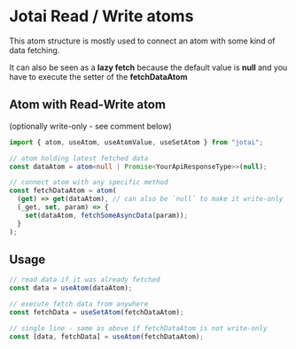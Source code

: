 # Jotai Read / Write atoms

This atom structure is mostly used to connect an atom with some kind of data fetching.

It can also be seen as a **lazy fetch** because the default value is **null** and you have to execute the setter of the **fetchDataAtom**

## Atom with Read-Write atom

(optionally write-only - see comment below)

```ts
import { atom, useAtom, useAtomValue, useSetAtom } from "jotai";

// atom holding latest fetched data
const dataAtom = atom<null | Promise<YourApiResponseType>>(null);

// connect atom with any specific method
const fetchDataAtom = atom(
  (get) => get(dataAtom), // can also be `null` to make it write-only
  (_get, set, param) => {
    set(dataAtom, fetchSomeAsyncData(param));
  }
);
```

## Usage

```ts
// read data if it was already fetched
const data = useAtom(dataAtom);

// execute fetch data from anywhere
const fetchData = useSetAtom(fetchDataAtom);

// single line - same as above if fetchDataAtom is not write-only
const [data, fetchData] = useAtom(fetchDataAtom);
```
